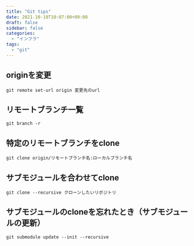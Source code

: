 ```yaml
---
title: "Git tips"
date: 2021-10-10T10:07:00+09:00
draft: false
sidebar: false
categories:
  - "インフラ"
tags:
  - "git"
---
```


## originを変更

```
git remote set-url origin 変更先のurl
```

## リモートブランチ一覧

```
git branch -r
```

## 特定のリモートブランチをclone

```
git clone origin/リモートブランチ名:ローカルブランチ名
```

## サブモジュールを合わせてclone

```
git clone --recursive クローンしたいリポジトリ

```

## サブモジュールのcloneを忘れたとき（サブモジュールの更新）

```
git submodule update --init --recursive

```
